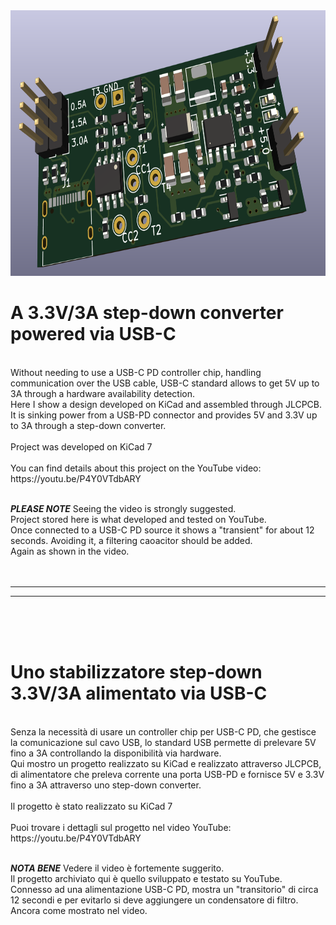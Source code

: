 <img src="https://github.com/maudeve-it/3.3V-3A-step-down-converter-powered-by-USB-C/blob/main/Immagine%202023-03-20%20104231.png" width="745" height="425">


# A 3.3V/3A step-down converter powered via USB-C
<br>
Without needing to use a USB-C PD controller chip, handling communication over the USB cable, USB-C standard allows to get 5V up to 3A through a hardware availability detection.<br> Here I show a design developed on KiCad and assembled through JLCPCB. It is sinking power from a USB-PD connector and provides 5V and 3.3V up to 3A through a step-down converter.<br>
<br>
Project was developed on KiCad 7<br>
<br>
You can find details about this project on the YouTube video: https://youtu.be/P4Y0VTdbARY
<br>
<br>

_**<i>PLEASE NOTE</i>**_
Seeing the video is strongly suggested.<br>
Project stored here is what developed and tested on YouTube.<br>
Once connected to a USB-C PD source it shows a "transient" for about 12 seconds. Avoiding it, a filtering caoacitor should be added.<br>
Again as shown in the video.<br>
<br>
<br>

---
---

<br>
<br>
<br>

# Uno stabilizzatore step-down 3.3V/3A alimentato via USB-C

<br>
Senza la necessità di usare un controller chip per USB-C PD, che gestisce la comunicazione sul cavo USB, lo standard USB permette di prelevare 5V fino a 3A controllando la disponibilità via hardware.<br>
Qui mostro un progetto realizzato su KiCad e realizzato attraverso JLCPCB, di alimentatore che preleva corrente una porta USB-PD e fornisce 5V e 3.3V fino a 3A attraverso uno step-down converter.<br>
<br>
Il progetto è stato realizzato su KiCad 7<br>
<br>
Puoi trovare i dettagli sul progetto nel video YouTube: https://youtu.be/P4Y0VTdbARY
<br>
<br>

_**<i>NOTA BENE</i>**_
Vedere il video è fortemente suggerito.<br>
Il progetto archiviato qui è quello sviluppato e testato su YouTube.<br>
Connesso ad una alimentazione USB-C PD, mostra un "transitorio" di circa 12 secondi e per evitarlo si deve aggiungere un condensatore di filtro.<br>
Ancora come mostrato nel video.<br>



